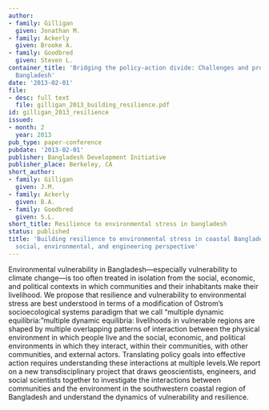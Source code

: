 ```yaml
---
author:
- family: Gilligan
  given: Jonathan M.
- family: Ackerly
  given: Brooke A.
- family: Goodbred
  given: Steven L.
container_title: 'Bridging the policy-action divide: Challenges and prospects for
  Bangladesh'
date: '2013-02-01'
file:
- desc: full text
  file: gilligan_2013_building_resilience.pdf
id: gilligan_2013_resilience
issued:
- month: 2
  year: 2013
pub_type: paper-conference
pubdate: '2013-02-01'
publisher: Bangladesh Development Initiative
publisher_place: Berkeley, CA
short_author:
- family: Gilligan
  given: J.M.
- family: Ackerly
  given: B.A.
- family: Goodbred
  given: S.L.
short_title: Resilience to environmental stress in bangladesh
status: published
title: 'Building resilience to environmental stress in coastal Bangladesh: An integrated
  social, environmental, and engineering perspective'
---
```

Environmental vulnerability in Bangladesh&#8212;especially vulnerability to climate change&#8212;is too often treated in isolation from the social, economic, and political contexts in which communities and their inhabitants make their livelihood. We propose that resilience and vulnerability to environmental stress are best understood in terms of a modification of Ostrom&#8217;s socioecological systems paradigm that we call &#8220;multiple dynamic equilibria:&#8221;multiple dynamic equilibria: livelihoods in vulnerable regions are shaped by multiple overlapping patterns of interaction between the physical environment in which people live and the social, economic, and political environments in which they interact, within their communities, with other communities, and external actors. Translating policy goals into effective action requires understanding these interactions at multiple levels.We report on a new transdisciplinary project that draws geoscientists, engineers, and social scientists together to investigate the interactions between communities and the environment in the southwestern coastal region of Bangladesh and understand the dynamics of vulnerability and resilience.
